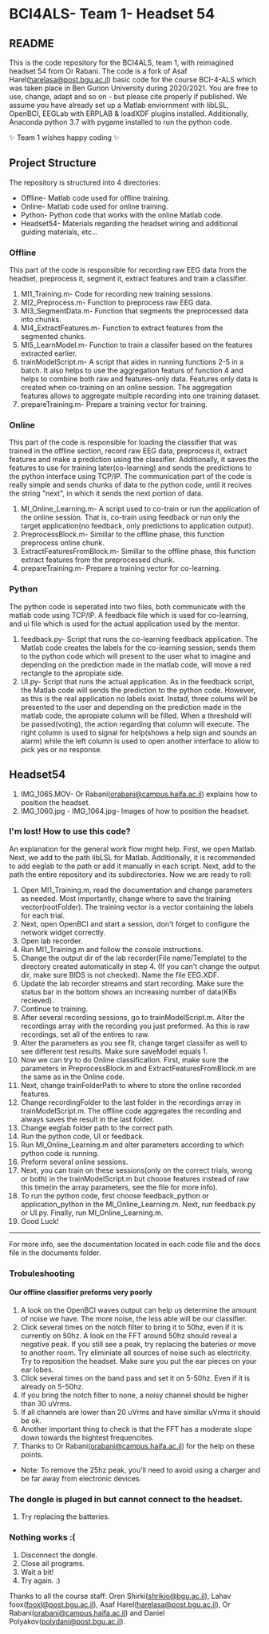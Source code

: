 # BCI4ALS- Team 1- Headset 54
## README

This is the code repository for the BCI4ALS, team 1, with reimagined headset 54 from Or Rabani.
The code is a fork of Asaf Harel(harelasa@post.bgu.ac.il) basic code for the course BCI-4-ALS which
was taken place in Ben Gurion University during 2020/2021. You are free to use, change, adapt and
so on - but please cite properly if published. We assume you have already set up a Matlab 
enviornment with libLSL, OpenBCI, EEGLab with ERPLAB & loadXDF plugins installed. Additionally,
Anaconda python 3.7 with pygame installed to run the python code.


✨  Team 1 wishes happy coding   ✨

## Project Structure

The repository is structured into 4 directories:

- Offline- Matlab code used for offline training.
- Online- Matlab code used for online training.
- Python- Python code that works with the online Matlab code.
- Headset54- Materials regarding the headset wiring and additional guiding materials, etc...

### Offline

This part of the code is responsible for recording raw EEG data from the headset, preprocess it, segment it, extract features and
train a classifier.

1. MI1_Training.m- Code for recording new training sessions.
2. MI2_Preprocess.m- Function to preprocess raw EEG data.
3. MI3_SegmentData.m- Function that segments the preprocessed data into chunks.
4. MI4_ExtractFeatures.m- Function to extract features from the segmented chunks.
5. MI5_LearnModel.m- Function to train a classifer based on the features extracted earlier.
6. trainModelScript.m- A script that aides in running functions 2-5 in a batch. It also
 helps to use the aggregation featurs of function 4 and helps to combine both raw and features-only
 data. Features only data is created when co-training on an online session. The aggregation features
 allows to aggregate multiple recording into one training dataset.
4. prepareTraining.m- Prepare a training vector for training.

### Online

This part of the code is responsible for loading the classifier that was trained in the offline section, record raw EEG data, preprocess it, extract features and
make a prediction using the classifier. Additionally, it saves the features to use for training later(co-learning) and sends the predictions to the python interface using
TCP/IP. The communication part of the code is really simple and sends chunks of data to the python code, until it recives the string "next", in which it sends the next portion of data.

1. MI_Online_Learning.m- A script used to co-train or run the application of the online session.
   That is, co-train using feedback or run only the target application(no feedback, only predictions to application output).
2. PreprocessBlock.m- Simillar to the offline phase, this function preprocess online chunk.
3. ExtractFeaturesFromBlock.m- Simillar to the offline phase, this function extract features from the preprocessed chunk.
4. prepareTraining.m- Prepare a training vector for co-learning.

### Python

The python code is seperated into two files, both communicate with the matlab code using TCP/IP. A feedback file which is used for co-learning, and ui file which is used
for the actual application used by the mentor.

1. feedback.py- Script that runs the co-learning feedback application. The Matlab code creates the labels for the co-learning session, sends them to the python code which will present to the user what to imagine and depending on the prediction made in the matlab code, will move a red rectangle to the apropiate side.
2. UI.py- Script that runs the actual application. As in the feedback script, the Matlab code will sends the prediction to the python code. However, as this is the real application no labels exist. Instad, three colums will be presented to the user and depending on the prediction made in the matlab code, the apropiate column will be filled. When a threshold will be passed(voting), the action regarding that column will execute. The right column is used to signal for help(shows a help sign and sounds an alarm) while the left column is used to open another interface to allow to pick yes or no response.

## Headset54

1. IMG_1065.MOV- Or Rabani(orabani@campus.haifa.ac.il) explains how to position the headset.
2. IMG_1060.jpg - IMG_1064.jpg- Images of how to position the headset.

### I'm lost! How to use this code?

An explanation for the general work flow might help. First,
we open Matlab. Next, we add to the path libLSL for Matlab. Additionally,
it is recommended to add eeglab to the path or add it manually in each script. 
Next, add to the path the entire repository and its subdirectories. Now we are ready to roll:
1. Open MI1_Training.m, read the documentation and change parameters as needed. Most importantly, change 
   where to save the training vector(rootFolder). The training vector is a vector containing the labels for each trial.
2. Next, open OpenBCI and start a session, don't forget to configure the network widget correctly.
3. Open lab recorder.
4. Run MI1_Training.m and follow the console instructions.
5. Change the output dir of the lab recorder(File name/Template) to the directory created automatically in step 4. 
   (If you can't change the output dir, make sure BIDS is not checked). Name the file EEG.XDF.
6. Update the lab recorder streams and start recording. Make sure the status bar in the bottom shows an increasing
   number of data(KBs recieved). 
7. Continue to training.
8. After several recording sessions, go to trainModelScript.m. Alter the recordings array with the recording you just preformed. As this is raw recordings, set all of the entires to raw.
9. Alter the parameters as you see fit, change target classifer as well to see different test results. Make sure saveModel equals 1.
10. Now we can try to do Online classification. First, make sure the parameters in PreprocessBlock.m and 
    ExtractFeaturesFromBlock.m are the same as in the Online code.
11. Next, change trainFolderPath to where to store the online recorded features. 
12. Change recordingFolder to the last folder in the recordings array in trainModelScript.m. The offline code aggregates the     recording and always saves the result in the last folder.
13. Change eeglab folder path to the correct path.
14. Run the python code, UI or feedback.
15. Run MI_Online_Learning.m and alter parameters according to which python code is running.
16. Preform several online sessions.
17. Next, you can train on these sessions(only on the correct trials, wrong or both) in the trainModelScript.m
    but choose features instead of raw this time(in the array parameters, see the file for more info).
18. To run the python code, first choose feedback_python or application_python in the MI_Online_Learning.m.
    Next, run feedback.py or UI.py. Finally, run MI_Online_Learning.m.
18. Good Luck!

***

For more info, see the documentation located in each code file and the docs file in the documents folder.

### Trobuleshooting

#### Our offline classifier preforms very poorly
1. A look on the OpenBCI waves output can help us determine the amount of noise we have. The more
   noise, the less able will be our classifier.
2. Click several times on the notch filter to bring it to 50hz, even if it is currently on 50hz. 
   A look on the FFT around 50hz should reveal a negative peak. If you still see a peak, try replacing the bateries or 
   move to another room. Try eliminiate all sources of noise such as electricity. Try to reposition the headset.
   Make sure you put the ear pieces on your ear lobes.
3. Click several times on the band pass and set it on 5-50hz. Even if it is already on 5-50hz.
4. If you bring the notch filter to none, a noisy channel should be higher than 30 uVrms.
5. If all channels are lower than 20 uVrms and have simillar uVrms it should be ok.
6. Another important thing to check is that the FFT has a moderate slope down towards the hightest frequencites.
7. Thanks to Or Rabani(orabani@campus.haifa.ac.il) for the help on these points.

* Note: To remove the 25hz peak, you'll need to avoid using a charger and be far away from electronic devices.

### The dongle is pluged in but cannot connect to the headset.
1. Try replacing the batteries.

### Nothing works :(
1. Disconnect the dongle.
2. Close all programs.
3. Wait a bit!
4. Try again. :) 

Thanks to all the course staff: Oren Shirki(shrikio@bgu.ac.il), Lahav foox(fooxl@post.bgu.ac.il), Asaf Harel(harelasa@post.bgu.ac.il), Or Rabani(orabani@campus.haifa.ac.il) and Daniel Polyakov(polydani@post.bgu.ac.il).
